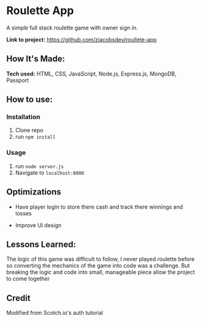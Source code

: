 # Roulette App
A simple full stack roulette game with owner sign in.

**Link to project:** https://github.com/zjacobsdev/roullete-app



## How It's Made:

**Tech used:** HTML, CSS, JavaScript, Node.js, Express.js, MongoDB, Passport

## How to use:
### Installation

1. Clone repo
2. run `npm install`

### Usage

1. run `node server.js`
2. Navigate to `localhost:8080`

## Optimizations

- Have player login to store there cash and track there winnings and losses

- Improve UI design


## Lessons Learned:

The logic of this game was difficult to follow, I never played roulette before so converting the mechanics of the game into code was a challenge. But breaking the logic and code into small, manageable piece allow the project to come together


## Credit

Modified from Scotch.io's auth tutorial





